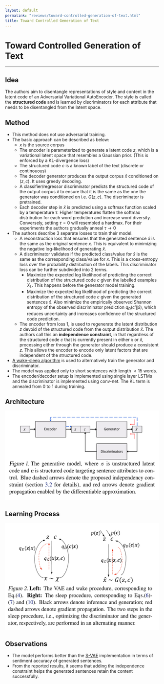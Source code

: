 ```yaml
---
layout: default
permalink: "reviews/toward-controlled-generation-of-text.html"
title: Toward Controlled Generation of Text
---
```


# Toward Controlled Generation of Text
---

## Idea

The authors aim to disentangle representations of style and content in the latent code of an Adversarial Variational AutoEncoder. The style is called the **structured code** and is learned by discriminators for each attribute that needs to be disentangled from the latent space.

## Method
* This method does not use adversarial training.
* The basic approach can be described as below:
    * $x$ is the source corpus
    * The encoder is parameterized to generate a latent code $z$, which is a variational latent space that resembles a Gaussian prior. (This is enforced by a KL-divergence loss)
    * The structured code $c$ is a known label of the text (discrete or continouous)
    * The decoder generator produces the output corpus $\hat{x}$ conditioned on $(z, c)$. It uses greedy decoding.
    * A classifier/regressor discriminator predicts the structured code of the output corpus $\hat{x}$ to ensure that it is the same as the one the generator was conditioned on i.e. $G(z, c)$. The discriminator is pretrained.
    * Each decoder step in $\hat{x}$ is predicted using a softmax function scaled by a temperature $\tau$. Higher temperatures flatten the softmax distribution for each word prediction and increase word diversity. Conversely, setting $\tau = 0$ will resembled a hardmax. For their experiments the authors gradually anneal $\tau \rightarrow 0$
* The authors describe 3 separate losses to train their model.
    * A reconstruction loss that ensures that the generated sentence $\hat{x}$ is the same as the original sentence $x$. This is equivalent to minimizing the negative log-likelihood of generating $\hat{x}$.
    * A discriminator validates if the predicted class/value for $\hat{x}$ is the same as the corresponding class/value for $x$. This is a cross-entropy loss over the probability distribution of the labels. This discriminator loss can be further subdivided into 2 terms. 
        * Maximize the expected log likelihood of predicting the correct distribution of the structured code $c$ given the labelled examples $X_L$. This happens before the generator model training. 
        * Maximize the expected log likelihood of predicting the correct distribution of the structured code $c$ given the generated sentences $\hat{x}$. Also minimize the empirically observed Shannon entropy of the observed discriminator prediction $q_D(c'\|\hat{x})$, which reduces uncertainty and increases confidence of the structured code prediction.
    * The encoder from loss 1, is used to regenerate the latent distribution $z$ devoid of the structured code from the output distribution $\hat{x}$. The authors call this an **independence constraint**, in that regardless of the structured code $c$ that is currently present in either $x$ or $\hat{x}$, processing either through the generator should produce a consistent $z$. This allows the encoder to encode only latent factors that are independent of the structured code.
* [A wake-sleep algorithm](http://science.sciencemag.org/content/268/5214/1158) is used to alternatively train the generator and discriminator.
* The model was applied only to short sentences with length $<15$ words.
* The encoder/decoder setup is implemented using single layer LSTMs and the discriminator is implemented using conv-net. The KL term is annealed from 0 to 1 during training.

## Architecture

![architecture](/images/toward-controlled-generation-of-text/architecture.png)

## Learning Process

![learning-process](/images/toward-controlled-generation-of-text/learning-process.png)

## Observations
* The model performs better than the [S-VAE](http://papers.nips.cc/paper/5352-semi-supervised-learning-with-deep-generative-models) implementation in terms of sentiment accuracy of generated sentences.
* From the reported results, it seems that adding the independence constraint helps the generated sentences retain the content successfully.
